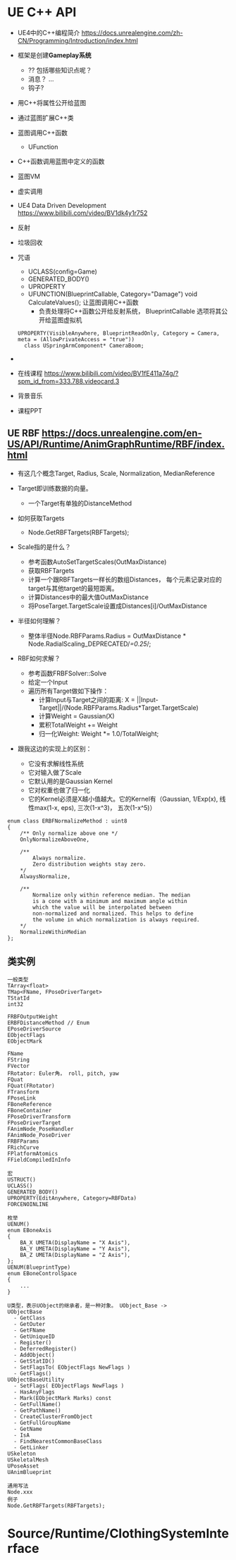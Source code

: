 # UE C++ API
- UE4中的C++编程简介 https://docs.unrealengine.com/zh-CN/Programming/Introduction/index.html

- 框架是创建**Gameplay系统**
  - ?? 包括哪些知识点呢？
  - 消息？ ...
  - 钩子?
  
- 用C++将属性公开给蓝图
- 通过蓝图扩展C++类
- 蓝图调用C++函数
  - UFunction
- C++函数调用蓝图中定义的函数
- 蓝图VM
- 虚实调用
- UE4 Data Driven Development https://www.bilibili.com/video/BV1dk4y1r752
- 反射
- 垃圾回收
- 咒语
  - UCLASS(config=Game)
  - GENERATED_BODY()
  - UPROPERTY
  - UFUNCTION(BlueprintCallable, Category="Damage") void CalculateValues(); 让蓝图调用C++函数
    - 负责处理将C++函数公开给反射系统， BlueprintCallable 选项将其公开给蓝图虚拟机
  ```
  UPROPERTY(VisibleAnywhere, BlueprintReadOnly, Category = Camera, meta = (AllowPrivateAccess = "true"))
	class USpringArmComponent* CameraBoom;
  ```
- 
- 在线课程
https://www.bilibili.com/video/BV1fE411a74g/?spm_id_from=333.788.videocard.3

- 背景音乐

- 课程PPT

## UE RBF https://docs.unrealengine.com/en-US/API/Runtime/AnimGraphRuntime/RBF/index.html
  - 有这几个概念Target, Radius, Scale, Normalization, MedianReference
  
  - Target即训练数据的向量。 
    - 一个Target有单独的DistanceMethod
  - 如何获取Targets
    - Node.GetRBFTargets(RBFTargets);
  
  - Scale指的是什么？
    - 参考函数AutoSetTargetScales(OutMaxDistance)
    - 获取RBFTargets
    - 计算一个跟RBFTargets一样长的数组Distances， 每个元素记录对应的target与其他target的最短距离。
    - 计算Distances中的最大值OutMaxDistance
    - 将PoseTarget.TargetScale设置成Distances[i]/OutMaxDistance
    
  - 半径如何理解？
    - 整体半径Node.RBFParams.Radius = OutMaxDistance * Node.RadialScaling_DEPRECATED/*=0.25*/;
    
  - RBF如何求解？
    - 参考函数FRBFSolver::Solve
    - 给定一个Input
    - 遍历所有Target做如下操作：
      - 计算Input与Target之间的距离: X = ||Input-Target||/(Node.RBFParams.Radius*Target.TargetScale)
      - 计算Weight = Gaussian(X)
      - 累积TotalWeight += Weight
      - 归一化Weight: Weight *= 1.0/TotalWeight;
  
  - 跟我这边的实现上的区别：
    - 它没有求解线性系统
    - 它对输入做了Scale
    - 它默认用的是Gaussian Kernel
    - 它对权重也做了归一化
    - 它的Kernel必须是X越小值越大。它的Kernel有（Gaussian, 1/Exp(x), 线性max(1-x, eps), 三次(1-x^3)， 五次(1-x^5)）




```
enum class ERBFNormalizeMethod : uint8
{
	/** Only normalize above one */
	OnlyNormalizeAboveOne,

	/** 
		Always normalize. 
		Zero distribution weights stay zero.
	*/
	AlwaysNormalize,

	/** 
		Normalize only within reference median. The median
		is a cone with a minimum and maximum angle within
		which the value will be interpolated between 
		non-normalized and normalized. This helps to define
		the volume in which normalization is always required.
	*/
	NormalizeWithinMedian
};
```
## 类实例
```
一般类型
TArray<float>
TMap<FName, FPoseDriverTarget>
TStatId
int32

FRBFOutputWeight
ERBFDistanceMethod // Enum
EPoseDriverSource
EObjectFlags
EObjectMark

FName
FString
FVector
FRotator: Euler角， roll, pitch, yaw
FQuat
FQuat(FRotator)
FTransform
FPoseLink
FBoneReference
FBoneContainer
FPoseDriverTransform
FPoseDriverTarget
FAnimNode_PoseHandler
FAnimNode_PoseDriver
FRBFParams
FRichCurve
FPlatformAtomics
FFieldCompiledInInfo

宏
USTRUCT()
UCLASS()
GENERATED_BODY()
UPROPERTY(EditAnywhere, Category=RBFData)
FORCENOINLINE

枚举
UENUM()
enum EBoneAxis
{
	BA_X UMETA(DisplayName = "X Axis"),
	BA_Y UMETA(DisplayName = "Y Axis"),
	BA_Z UMETA(DisplayName = "Z Axis"),
};
UENUM(BlueprintType)
enum EBoneControlSpace
{
	...
}

U类型，表示UObject的继承者，是一种对象。 UObject_Base -> 
UObjectBase
  - GetClass
  - GetOuter
  - GetFName
  - GetUniqueID
  - Register()
  - DeferredRegister()
  - AddObject()
  - GetStatID()
  - SetFlagsTo( EObjectFlags NewFlags )
  - GetFlags()
UObjectBaseUtility
  - SetFlags( EObjectFlags NewFlags )
  - HasAnyFlags
  - Mark(EObjectMark Marks) const
  - GetFullName()
  - GetPathName()
  - CreateClusterFromObject
  - GetFullGroupName
  - GetName
  - IsA
  - FindNearestCommonBaseClass
  - GetLinker
USkeleton
USkeletalMesh
UPoseAsset
UAnimBlueprint

通用写法
Node.xxx
例子
Node.GetRBFTargets(RBFTargets);

```

# Source/Runtime/ClothingSystemInterface





